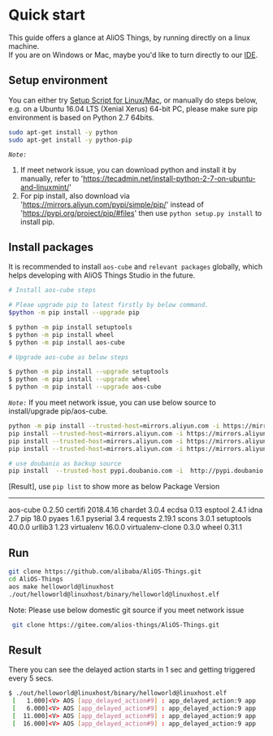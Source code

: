 # Quick start

This guide offers a glance at AliOS Things, by running directly on a linux machine.  
If you are on Windows or Mac, maybe you'd like to turn directly to our [IDE](https://github.com/alibaba/AliOS-Things/wiki/AliOS-Things-Studio).

## Setup environment

You can either try [Setup Script for Linux/Mac](http://p28phe5s5.bkt.clouddn.com/setup_linux_osx.sh), or manually do steps below,  
e.g. on a Ubuntu 16.04 LTS (Xenial Xerus) 64-bit PC, please make sure pip environment is based on Python 2.7 64bits.

```bash
sudo apt-get install -y python
sudo apt-get install -y python-pip
```
*`Note:`*
1) If meet network issue, you can download python and install it by manually, refer to 'https://tecadmin.net/install-python-2-7-on-ubuntu-and-linuxmint/'
2) For pip install, also download via 'https://mirrors.aliyun.com/pypi/simple/pip/' instead of 'https://pypi.org/project/pip/#files'
then use `python setup.py install` to install pip. 

## Install packages
It is recommended to install `aos-cube` and `relevant packages` globally, which helps developing with AliOS Things Studio in the future.
```bash
# Install aos-cube steps

# Pleae upgrade pip to latest firstly by below command.
$python -m pip install --upgrade pip

$ python -m pip install setuptools
$ python -m pip install wheel
$ python -m pip install aos-cube
```

```bash
# Upgrade aos-cube as below steps

$ python -m pip install --upgrade setuptools
$ python -m pip install --upgrade wheel
$ python -m pip install --upgrade aos-cube
```

*`Note:`* If you meet network issue, you can use below source to install/upgrade pip/aos-cube.
```bash
python -m pip install --trusted-host=mirrors.aliyun.com -i https://mirrors.aliyun.com/pypi/simple/ --upgrade pip
pip install --trusted-host=mirrors.aliyun.com -i https://mirrors.aliyun.com/pypi/simple/   setuptools
pip install --trusted-host=mirrors.aliyun.com -i https://mirrors.aliyun.com/pypi/simple/   wheel
pip install --trusted-host=mirrors.aliyun.com -i https://mirrors.aliyun.com/pypi/simple/   aos-cube

# use doubanio as backup source
pip install  --trusted-host pypi.doubanio.com -i  http://pypi.doubanio.com/simple/  aos-cube
```

[Result], use `pip list` to show more as below
Package          Version
---------------- ---------
aos-cube         0.2.50
certifi          2018.4.16
chardet          3.0.4
ecdsa            0.13
esptool          2.4.1
idna             2.7
pip              18.0
pyaes            1.6.1
pyserial         3.4
requests         2.19.1
scons            3.0.1
setuptools       40.0.0
urllib3          1.23
virtualenv       16.0.0
virtualenv-clone 0.3.0
wheel            0.31.1


## Run

```bash
git clone https://github.com/alibaba/AliOS-Things.git
cd AliOS-Things
aos make helloworld@linuxhost
./out/helloworld@linuxhost/binary/helloworld@linuxhost.elf
```

Note: Please use below domestic git source if you meet network issue
```bash
 git clone https://gitee.com/alios-things/AliOS-Things.git
```


## Result

There you can see the delayed action starts in 1 sec and getting triggered every 5 secs.
```bash
$ ./out/helloworld@linuxhost/binary/helloworld@linuxhost.elf
 [   1.000]<V> AOS [app_delayed_action#9] : app_delayed_action:9 app
 [   6.000]<V> AOS [app_delayed_action#9] : app_delayed_action:9 app
 [  11.000]<V> AOS [app_delayed_action#9] : app_delayed_action:9 app
 [  16.000]<V> AOS [app_delayed_action#9] : app_delayed_action:9 app
 ```
